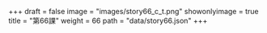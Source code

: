 +++
draft = false 
image = "images/story66_c_t.png" 
showonlyimage = true 
title = "第66課" 
weight = 66 
path = "data/story66.json" 
+++
